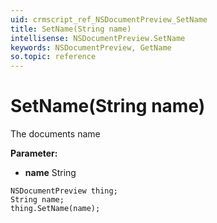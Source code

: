 ```yaml
---
uid: crmscript_ref_NSDocumentPreview_SetName
title: SetName(String name)
intellisense: NSDocumentPreview.SetName
keywords: NSDocumentPreview, GetName
so.topic: reference
---
```


# SetName(String name)

The documents name

**Parameter:** 
 - **name** String

```crmscript
NSDocumentPreview thing;
String name;
thing.SetName(name);
```

